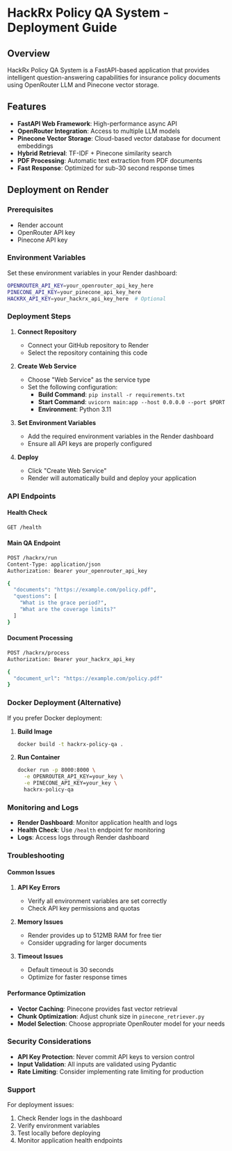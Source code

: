 # HackRx Policy QA System - Deployment Guide

## Overview
HackRx Policy QA System is a FastAPI-based application that provides intelligent question-answering capabilities for insurance policy documents using OpenRouter LLM and Pinecone vector storage.

## Features
- **FastAPI Web Framework**: High-performance async API
- **OpenRouter Integration**: Access to multiple LLM models
- **Pinecone Vector Storage**: Cloud-based vector database for document embeddings
- **Hybrid Retrieval**: TF-IDF + Pinecone similarity search
- **PDF Processing**: Automatic text extraction from PDF documents
- **Fast Response**: Optimized for sub-30 second response times

## Deployment on Render

### Prerequisites
- Render account
- OpenRouter API key
- Pinecone API key

### Environment Variables
Set these environment variables in your Render dashboard:

```bash
OPENROUTER_API_KEY=your_openrouter_api_key_here
PINECONE_API_KEY=your_pinecone_api_key_here
HACKRX_API_KEY=your_hackrx_api_key_here  # Optional
```

### Deployment Steps

1. **Connect Repository**
   - Connect your GitHub repository to Render
   - Select the repository containing this code

2. **Create Web Service**
   - Choose "Web Service" as the service type
   - Set the following configuration:
     - **Build Command**: `pip install -r requirements.txt`
     - **Start Command**: `uvicorn main:app --host 0.0.0.0 --port $PORT`
     - **Environment**: Python 3.11

3. **Set Environment Variables**
   - Add the required environment variables in the Render dashboard
   - Ensure all API keys are properly configured

4. **Deploy**
   - Click "Create Web Service"
   - Render will automatically build and deploy your application

### API Endpoints

#### Health Check
```bash
GET /health
```

#### Main QA Endpoint
```bash
POST /hackrx/run
Content-Type: application/json
Authorization: Bearer your_openrouter_api_key

{
  "documents": "https://example.com/policy.pdf",
  "questions": [
    "What is the grace period?",
    "What are the coverage limits?"
  ]
}
```

#### Document Processing
```bash
POST /hackrx/process
Authorization: Bearer your_hackrx_api_key

{
  "document_url": "https://example.com/policy.pdf"
}
```

### Docker Deployment (Alternative)

If you prefer Docker deployment:

1. **Build Image**
   ```bash
   docker build -t hackrx-policy-qa .
   ```

2. **Run Container**
   ```bash
   docker run -p 8000:8000 \
     -e OPENROUTER_API_KEY=your_key \
     -e PINECONE_API_KEY=your_key \
     hackrx-policy-qa
   ```

### Monitoring and Logs

- **Render Dashboard**: Monitor application health and logs
- **Health Check**: Use `/health` endpoint for monitoring
- **Logs**: Access logs through Render dashboard

### Troubleshooting

#### Common Issues

1. **API Key Errors**
   - Verify all environment variables are set correctly
   - Check API key permissions and quotas

2. **Memory Issues**
   - Render provides up to 512MB RAM for free tier
   - Consider upgrading for larger documents

3. **Timeout Issues**
   - Default timeout is 30 seconds
   - Optimize for faster response times

#### Performance Optimization

- **Vector Caching**: Pinecone provides fast vector retrieval
- **Chunk Optimization**: Adjust chunk size in `pinecone_retriever.py`
- **Model Selection**: Choose appropriate OpenRouter model for your needs

### Security Considerations

- **API Key Protection**: Never commit API keys to version control
- **Input Validation**: All inputs are validated using Pydantic
- **Rate Limiting**: Consider implementing rate limiting for production

### Support

For deployment issues:
1. Check Render logs in the dashboard
2. Verify environment variables
3. Test locally before deploying
4. Monitor application health endpoints 